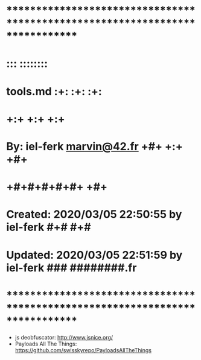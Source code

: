 # **************************************************************************** #
#                                                                              #
#                                                         :::      ::::::::    #
#    tools.md                                           :+:      :+:    :+:    #
#                                                     +:+ +:+         +:+      #
#    By: iel-ferk <marvin@42.fr>                    +#+  +:+       +#+         #
#                                                 +#+#+#+#+#+   +#+            #
#    Created: 2020/03/05 22:50:55 by iel-ferk          #+#    #+#              #
#    Updated: 2020/03/05 22:51:59 by iel-ferk         ###   ########.fr        #
#                                                                              #
# **************************************************************************** #

- js deobfuscator: http://www.jsnice.org/
- Payloads All The Things: https://github.com/swisskyrepo/PayloadsAllTheThings
